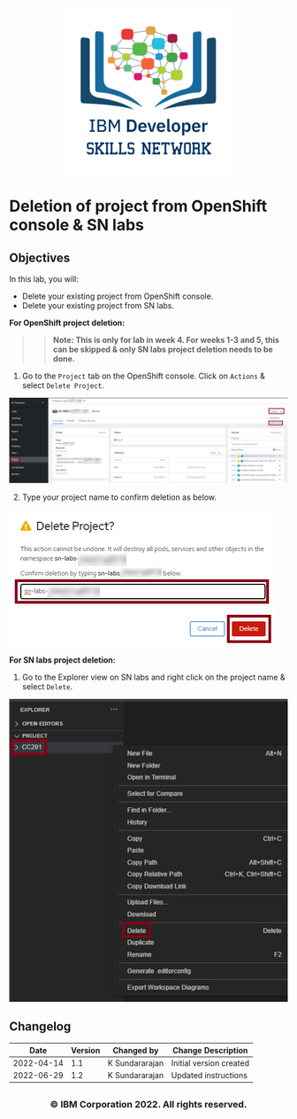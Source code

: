 <center>
<img src="images/labs_module_1_images_IDSNlogo.png" width = "300">
</center>

# Deletion of project from OpenShift console & SN labs

## Objectives
In this lab, you will:
- Delete your existing project from OpenShift console.
- Delete your existing project from SN labs.

**For OpenShift project deletion:**
>> **Note: This is only for lab in week 4. For weeks 1-3 and 5, this can be skipped & only SN labs project deletion needs to be done.**

1. Go to the `Project` tab on the OpenShift console. Click on `Actions` & select `Delete Project`.

<img src="images/app_console_11a.png" /> <br>

2. Type your project name to confirm deletion as below.

<img src="images/app_console_11b.png" /> <br>

**For SN labs project deletion:**

1. Go to the Explorer view on SN labs and right click on the project name & select `Delete`.

<img src="images/app_console_11c.png" /> <br>


## Changelog

| Date       | Version | Changed by       | Change Description             |
| ---------- | ------- | --------------   | -------------------------------|
| 2022-04-14 | 1.1     | K Sundararajan   | Initial version created        |
| 2022-06-29 | 1.2     | K Sundararajan   | Updated instructions           |


## <h3 align="center"> © IBM Corporation 2022. All rights reserved. <h3/>
